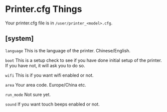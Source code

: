 # Printer.cfg Things

Your printer.cfg file is in `/user/printer_<model>.cfg`.

## [system]

`language` This is the language of the printer. Chinese/English.

`boot` This is a setup check to see if you have done initial setup of the printer. If you have not, it will ask you to do so.

`wifi` This is if you want wifi enabled or not.

`area` Your area code. Europe/China etc.

`run_mode` Not sure yet.

`sound` If you want touch beeps enabled or not.
